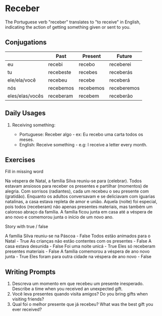 # Receber

The Portuguese verb "receber" translates to "to receive" in English, indicating the action of getting something given or sent to you.

## Conjugations

|                 | Past      | Present   | Future      |
| --------------- | --------- | --------- | ----------- |
| eu              | recebi    | recebo    | receberei   |
| tu              | recebeste | recebes   | receberás   |
| ele/ela/você    | recebeu   | recebe    | receberá    |
| nós             | recebemos | recebemos | receberemos |
| eles/elas/vocês | receberam | recebem   | receberão   |

## Daily Usages

1. Receiving something:

   - Portuguese: Receber algo - ex: Eu recebo uma carta todos os meses.
   - English: Receive something - e.g: I receive a letter every month.

## Exercises

Fill in missing word

Na véspera de Natal, a família Silva reuniu-se para (celebrar). Todos estavam ansiosos para receber os presentes e partilhar (momentos) de alegria. Com sorrisos (radiantes), cada um recebeu o seu presente com (gratidão). Enquanto os adultos conversavam e se deliciavam com iguarias natalinas, a casa estava repleta de amor e união. Aquela (noite) foi especial, pois todos (receberam) não apenas presentes materiais, mas também um caloroso abraço da família. A família ficou junta em casa até a véspera de ano novo e comemorou junta o início de um novo ano.

Story with true / false

A família Silva reuniu-se na Páscoa - False
Todos estão animados para o Natal - True
As crianças não estão contentes com os presentes - False
A casa estava desunida - False
Foi uma noite unicá - True
Eles só receberam presentes materiais - False
A família comemorou a véspera de ano novo junta - True
Eles foram para outra cidade na véspera de ano novo - False

## Writing Prompts

1. Descreva um momento em que recebeu um presente inesperado. Describe a time when you received an unexpected gift.
2. Você leva presentes quando visita amigos? Do you bring gifts when visiting friends?
3. Qual foi o melhor presente que já recebeu? What was the best gift you ever received?
